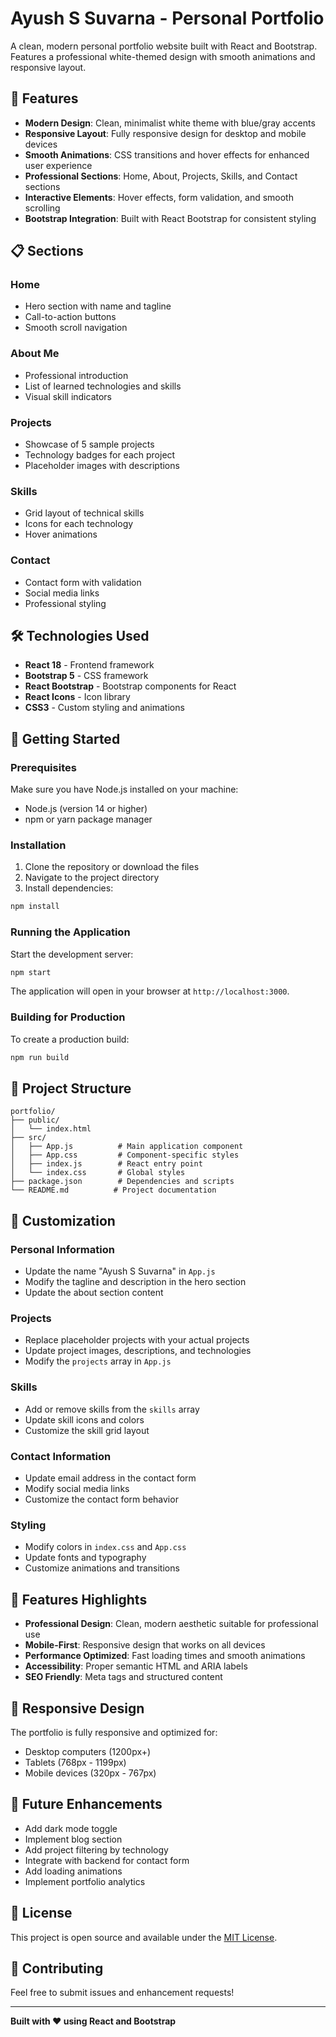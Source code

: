 # Ayush S Suvarna - Personal Portfolio

A clean, modern personal portfolio website built with React and Bootstrap. Features a professional white-themed design with smooth animations and responsive layout.

## 🚀 Features

- **Modern Design**: Clean, minimalist white theme with blue/gray accents
- **Responsive Layout**: Fully responsive design for desktop and mobile devices
- **Smooth Animations**: CSS transitions and hover effects for enhanced user experience
- **Professional Sections**: Home, About, Projects, Skills, and Contact sections
- **Interactive Elements**: Hover effects, form validation, and smooth scrolling
- **Bootstrap Integration**: Built with React Bootstrap for consistent styling

## 📋 Sections

### Home
- Hero section with name and tagline
- Call-to-action buttons
- Smooth scroll navigation

### About Me
- Professional introduction
- List of learned technologies and skills
- Visual skill indicators

### Projects
- Showcase of 5 sample projects
- Technology badges for each project
- Placeholder images with descriptions

### Skills
- Grid layout of technical skills
- Icons for each technology
- Hover animations

### Contact
- Contact form with validation
- Social media links
- Professional styling

## 🛠️ Technologies Used

- **React 18** - Frontend framework
- **Bootstrap 5** - CSS framework
- **React Bootstrap** - Bootstrap components for React
- **React Icons** - Icon library
- **CSS3** - Custom styling and animations

## 🚀 Getting Started

### Prerequisites

Make sure you have Node.js installed on your machine:
- Node.js (version 14 or higher)
- npm or yarn package manager

### Installation

1. Clone the repository or download the files
2. Navigate to the project directory
3. Install dependencies:

```bash
npm install
```

### Running the Application

Start the development server:

```bash
npm start
```

The application will open in your browser at `http://localhost:3000`.

### Building for Production

To create a production build:

```bash
npm run build
```

## 📁 Project Structure

```
portfolio/
├── public/
│   └── index.html
├── src/
│   ├── App.js          # Main application component
│   ├── App.css         # Component-specific styles
│   ├── index.js        # React entry point
│   └── index.css       # Global styles
├── package.json        # Dependencies and scripts
└── README.md          # Project documentation
```

## 🎨 Customization

### Personal Information
- Update the name "Ayush S Suvarna" in `App.js`
- Modify the tagline and description in the hero section
- Update the about section content

### Projects
- Replace placeholder projects with your actual projects
- Update project images, descriptions, and technologies
- Modify the `projects` array in `App.js`

### Skills
- Add or remove skills from the `skills` array
- Update skill icons and colors
- Customize the skill grid layout

### Contact Information
- Update email address in the contact form
- Modify social media links
- Customize the contact form behavior

### Styling
- Modify colors in `index.css` and `App.css`
- Update fonts and typography
- Customize animations and transitions

## 🌟 Features Highlights

- **Professional Design**: Clean, modern aesthetic suitable for professional use
- **Mobile-First**: Responsive design that works on all devices
- **Performance Optimized**: Fast loading times and smooth animations
- **Accessibility**: Proper semantic HTML and ARIA labels
- **SEO Friendly**: Meta tags and structured content

## 📱 Responsive Design

The portfolio is fully responsive and optimized for:
- Desktop computers (1200px+)
- Tablets (768px - 1199px)
- Mobile devices (320px - 767px)

## 🎯 Future Enhancements

- Add dark mode toggle
- Implement blog section
- Add project filtering by technology
- Integrate with backend for contact form
- Add loading animations
- Implement portfolio analytics

## 📄 License

This project is open source and available under the [MIT License](LICENSE).

## 🤝 Contributing

Feel free to submit issues and enhancement requests!

---

**Built with ❤️ using React and Bootstrap** 
